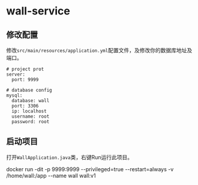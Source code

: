 # wall-service

## 修改配置

修改```src/main/resources/application.yml```配置文件，及修改你的数据库地址及端口。
```
# project prot
server:
  port: 9999

# database config
mysql:
  database: wall
  port: 3306
  ip: localhost
  username: root
  password: root
```
## 启动项目

打开```WallApplication.java```类，右键Run运行此项目。


docker run -dit -p 9999:9999 --privileged=true --restart=always -v /home/wall:/app --name wall wall:v1
